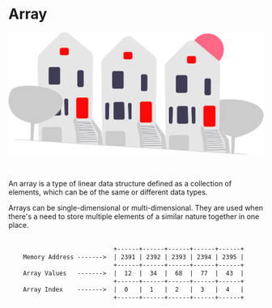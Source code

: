 # Array

![Array of Small Town](res/img/undraw_small-town_76a2.svg)

</br>

An array is a type of linear data structure defined as a collection of elements, which can be of the same or different data types.

Arrays can be single-dimensional or multi-dimensional. They are used when there's a need to store multiple elements of a similar nature together in one place.

```plaintext

                             +------+------+------+------+------+
    Memory Address ------->  | 2391 | 2392 | 2393 | 2394 | 2395 |
                             +------+------+------+------+------+
    Array Values   ------->  |  12  |  34  |  68  |  77  |  43  |
                             +------+------+------+------+------+
    Array Index    ------->  |  0   |  1   |  2   |  3   |  4   |
                             +------+------+------+------+------+                             

```
